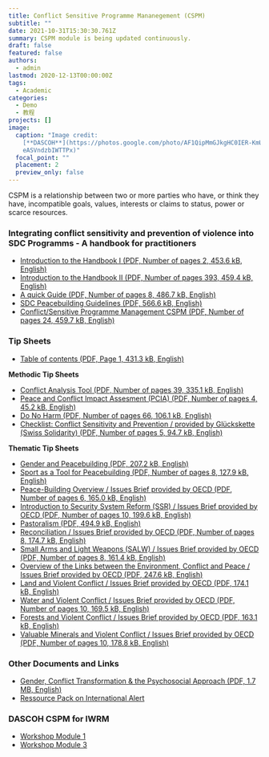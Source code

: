 ```yaml
---
title: Conflict Sensitive Programme Mananegement (CSPM)
subtitle: ""
date: 2021-10-31T15:30:30.761Z
summary: CSPM module is being updated continuously.
draft: false
featured: false
authors:
  - admin
lastmod: 2020-12-13T00:00:00Z
tags:
  - Academic
categories:
  - Demo
  - 教程
projects: []
image:
  caption: "Image credit:
    [**DASCOH**](https://photos.google.com/photo/AF1QipMmGJkgHC0IER-KmUyZSv0GdO\
    eASVndzbIWTTPx)"
  focal_point: ""
  placement: 2
  preview_only: false
---
```


CSPM is a relationship between two or more parties who have, or think they have, incompatible goals, values, interests or claims to status, power or scarce resources. 

### **Integrating conflict sensitivity and prevention of violence into SDC Programms - A handbook for practitioners**

- [Introduction to the Handbook I (PDF, Number of pages 2, 453.6 kB, English)](https://www.eda.admin.ch/content/dam/deza/en/documents/themen/fragile-kontexte/159271-cspm-int1_EN.pdf)
- [Introduction to the Handbook II (PDF, Number of pages 393, 459.4 kB, English)](https://www.eda.admin.ch/content/dam/deza/en/documents/themen/fragile-kontexte/159282-cspm-int2_EN.pdf)
- [A quick Guide (PDF, Number of pages 8, 486.7 kB, English)](https://www.eda.admin.ch/content/dam/deza/en/documents/themen/fragile-kontexte/159283-cspm-quick-guide_EN.pdf)
- [SDC Peacebuilding Guidelines (PDF, 566.6 kB, English)](https://www.eda.admin.ch/content/dam/deza/en/documents/themen/fragile-kontexte/159291-peacebuilding-guidelines_EN.pdf)
- [Conflict/Sensitive Programme Management CSPM (PDF, Number of pages 24, 459.7 kB, English)](https://www.eda.admin.ch/content/dam/deza/en/documents/themen/fragile-kontexte/159292-cspm_EN.pdf)

### **Tip Sheets**

- [Table of contents (PDF, Page 1, 431.3 kB, English)](https://www.eda.admin.ch/content/dam/deza/en/documents/themen/fragile-kontexte/159294-tip-sheet-toc_EN.pdf)

**Methodic Tip Sheets**

- [Conflict Analysis Tool (PDF, Number of pages 39, 335.1 kB, English)](https://www.eda.admin.ch/content/dam/deza/en/documents/themen/fragile-kontexte/92755-tip-sheet-cat_EN.pdf)
- [Peace and Conflict Impact Assesment (PCIA) (PDF, Number of pages 4, 45.2 kB, English)](https://www.eda.admin.ch/content/dam/deza/en/documents/themen/fragile-kontexte/92756-tip-sheet-pcia_EN.pdf)
- [Do No Harm (PDF, Number of pages 66, 106.1 kB, English)](https://www.eda.admin.ch/content/dam/deza/en/documents/themen/fragile-kontexte/92757-tip-sheet-do-no-harm_EN.pdf)
- [Checklist: Conflict Sensitivity and Prevention / provided by Glückskette (Swiss Solidarity) (PDF, Number of pages 5, 94.7 kB, English)](https://www.eda.admin.ch/content/dam/deza/en/documents/themen/fragile-kontexte/92758-checklist-konfliktsensibilitaet-praevention_EN.pdf)

**Thematic Tip Sheets**

- [Gender and Peacebuilding (PDF, 207.2 kB, English)](https://www.eda.admin.ch/content/dam/deza/en/documents/themen/fragile-kontexte/92759-gender-peacebuilding_EN.pdf)
- [Sport as a Tool for Peacebuilding (PDF, Number of pages 8, 127.9 kB, English)](https://www.eda.admin.ch/content/dam/deza/en/documents/themen/fragile-kontexte/92813-sport-mittel-friedensentwicklung_EN.pdf)
- [Peace-Building Overview / Issues Brief provided by OECD (PDF, Number of pages 6, 165.0 kB, English)](https://www.eda.admin.ch/content/dam/deza/en/documents/themen/fragile-kontexte/92802-peace-building-overview_EN.pdf)
- [Introduction to Security System Reform (SSR) / Issues Brief provided by OECD (PDF, Number of pages 10, 199.6 kB, English)](https://www.eda.admin.ch/content/dam/deza/en/documents/themen/fragile-kontexte/92803-introduction-security-system-reform_EN.pdf)
- [Pastoralism (PDF, 494.9 kB, English)](https://www.eda.admin.ch/content/dam/deza/en/documents/themen/fragile-kontexte/159309-pastoralism_EN.pdf)
- [Reconciliation / Issues Brief provided by OECD (PDF, Number of pages 8, 174.7 kB, English)](https://www.eda.admin.ch/content/dam/deza/en/documents/themen/fragile-kontexte/92763-reconciliation_EN.pdf)
- [Small Arms and Light Weapons (SALW) / Issues Brief provided by OECD (PDF, Number of pages 8, 161.4 kB, English)](https://www.eda.admin.ch/content/dam/deza/en/documents/themen/fragile-kontexte/92805-small-arms-light-weapons_EN.pdf)
- [Overview of the Links between the Environment, Conflict and Peace / Issues Brief provided by OECD (PDF, 247.6 kB, English)](https://www.eda.admin.ch/content/dam/deza/en/documents/themen/fragile-kontexte/92806-overview-environment-conflict-peace_EN.pdf)
- [Land and Violent Conflict / Issues Brief provided by OECD (PDF, 174.1 kB, English)](https://www.eda.admin.ch/content/dam/deza/en/documents/themen/fragile-kontexte/92766-land-violent-conflict_EN.pdf)
- [Water and Violent Conflict / Issues Brief provided by OECD (PDF, Number of pages 10, 169.5 kB, English)](https://www.eda.admin.ch/content/dam/deza/en/documents/themen/fragile-kontexte/92767-water-violent-conflict_EN.pdf)
- [Forests and Violent Conflict / Issues Brief provided by OECD (PDF, 163.1 kB, English)](https://www.eda.admin.ch/content/dam/deza/en/documents/themen/fragile-kontexte/92807-forests-violent-conflict_EN.pdf)
- [Valuable Minerals and Violent Conflict / Issues Brief provided by OECD (PDF, Number of pages 10, 178.8 kB, English)](https://www.eda.admin.ch/content/dam/deza/en/documents/themen/fragile-kontexte/92769-valuable-minerals-violent-conflict_EN.pdf)

### **Other Documents and Links**

- [Gender, Conflict Transformation &amp; the Psychosocial Approach (PDF, 1.7 MB, English)](https://www.eda.admin.ch/content/dam/deza/en/documents/themen/gender/91135-arbeitshilfe-gender-konflikttrans-psychosoz-ansatz_EN.pdf)
- [Ressource Pack on International Alert](http://www.international-alert.org/what-we-work)

### **DASCOH CSPM for IWRM**
- [Workshop Module 1](https://drive.google.com/open?id=0BwPFONRwU7GXbXJWaXYwTk1qUWs)
- [Workshop Module 3](https://drive.google.com/open?id=1yoL7C5Y7yfSEHqBRws-vNYC37JFVsi8A)
